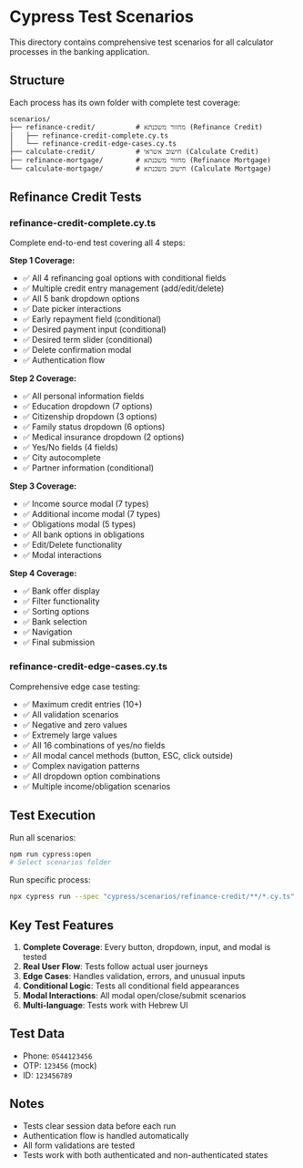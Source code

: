 # Cypress Test Scenarios

This directory contains comprehensive test scenarios for all calculator processes in the banking application.

## Structure

Each process has its own folder with complete test coverage:

```
scenarios/
├── refinance-credit/          # מחזור משכנתא (Refinance Credit)
│   ├── refinance-credit-complete.cy.ts
│   └── refinance-credit-edge-cases.cy.ts
├── calculate-credit/          # חישוב אשראי (Calculate Credit)
├── refinance-mortgage/        # מחזור משכנתא (Refinance Mortgage)
└── calculate-mortgage/        # חישוב משכנתא (Calculate Mortgage)
```

## Refinance Credit Tests

### refinance-credit-complete.cy.ts
Complete end-to-end test covering all 4 steps:

**Step 1 Coverage:**
- ✅ All 4 refinancing goal options with conditional fields
- ✅ Multiple credit entry management (add/edit/delete)
- ✅ All 5 bank dropdown options
- ✅ Date picker interactions
- ✅ Early repayment field (conditional)
- ✅ Desired payment input (conditional)
- ✅ Desired term slider (conditional)
- ✅ Delete confirmation modal
- ✅ Authentication flow

**Step 2 Coverage:**
- ✅ All personal information fields
- ✅ Education dropdown (7 options)
- ✅ Citizenship dropdown (3 options)
- ✅ Family status dropdown (6 options)
- ✅ Medical insurance dropdown (2 options)
- ✅ Yes/No fields (4 fields)
- ✅ City autocomplete
- ✅ Partner information (conditional)

**Step 3 Coverage:**
- ✅ Income source modal (7 types)
- ✅ Additional income modal (7 types)
- ✅ Obligations modal (5 types)
- ✅ All bank options in obligations
- ✅ Edit/Delete functionality
- ✅ Modal interactions

**Step 4 Coverage:**
- ✅ Bank offer display
- ✅ Filter functionality
- ✅ Sorting options
- ✅ Bank selection
- ✅ Navigation
- ✅ Final submission

### refinance-credit-edge-cases.cy.ts
Comprehensive edge case testing:

- ✅ Maximum credit entries (10+)
- ✅ All validation scenarios
- ✅ Negative and zero values
- ✅ Extremely large values
- ✅ All 16 combinations of yes/no fields
- ✅ All modal cancel methods (button, ESC, click outside)
- ✅ Complex navigation patterns
- ✅ All dropdown option combinations
- ✅ Multiple income/obligation scenarios

## Test Execution

Run all scenarios:
```bash
npm run cypress:open
# Select scenarios folder
```

Run specific process:
```bash
npx cypress run --spec "cypress/scenarios/refinance-credit/**/*.cy.ts"
```

## Key Test Features

1. **Complete Coverage**: Every button, dropdown, input, and modal is tested
2. **Real User Flow**: Tests follow actual user journeys
3. **Edge Cases**: Handles validation, errors, and unusual inputs
4. **Conditional Logic**: Tests all conditional field appearances
5. **Modal Interactions**: All modal open/close/submit scenarios
6. **Multi-language**: Tests work with Hebrew UI

## Test Data

- Phone: `0544123456`
- OTP: `123456` (mock)
- ID: `123456789`

## Notes

- Tests clear session data before each run
- Authentication flow is handled automatically
- All form validations are tested
- Tests work with both authenticated and non-authenticated states